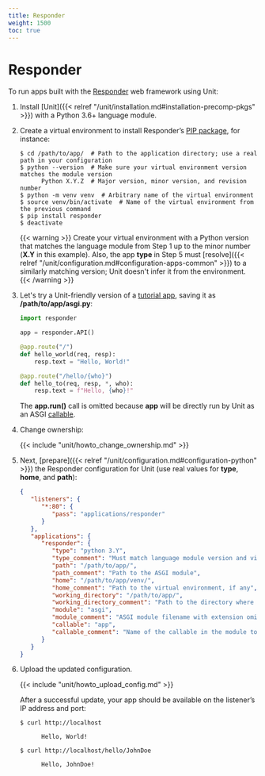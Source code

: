 ```yaml
---
title: Responder
weight: 1500
toc: true
---
```


# Responder

To run apps built with the [Responder](https://responder.kennethreitz.org/) web framework using Unit:

1. Install [Unit]({{< relref "/unit/installation.md#installation-precomp-pkgs" >}}) with a Python 3.6+ language module.

2. Create a virtual environment to install Responder’s
[PIP package](https://responder.kennethreitz.org/#installing-responder),
for instance:

   ```console
   $ cd /path/to/app/  # Path to the application directory; use a real path in your configuration
   $ python --version  # Make sure your virtual environment version matches the module version
         Python X.Y.Z  # Major version, minor version, and revision number
   $ python -m venv venv  # Arbitrary name of the virtual environment
   $ source venv/bin/activate  # Name of the virtual environment from the previous command
   $ pip install responder
   $ deactivate
   ```

   {{< warning >}}
   Create your virtual environment with a Python version that matches the
   language module from Step 1 up to the minor number (**X.Y** in
   this example). Also, the app **type** in Step 5 must
   [resolve]({{< relref "/unit/configuration.md#configuration-apps-common" >}})
   to a similarly matching version; Unit doesn't infer it from the environment.
   {{< /warning >}}


3. Let's try a Unit-friendly version of a [tutorial app](https://responder.kennethreitz.org/quickstart.html#declare-a-web-service),
   saving it as **/path/to/app/asgi.py**:

   ```python
   import responder

   app = responder.API()

   @app.route("/")
   def hello_world(req, resp):
       resp.text = "Hello, World!"

   @app.route("/hello/{who}")
   def hello_to(req, resp, *, who):
       resp.text = f"Hello, {who}!"
   ```

   The **app.run()** call is omitted because **app** will be directly
   run by Unit as an ASGI [callable](https://github.com/kennethreitz/responder/blob/c6f3a7364cfa79805b0d51eea011fe34d9bd331a/responder/api.py#L501).

4. Change ownership:

   {{< include "unit/howto_change_ownership.md" >}}


5. Next, [prepare]({{< relref "/unit/configuration.md#configuration-python" >}}) the Responder configuration for
   Unit (use real values for **type**, **home**, and **path**):

   ```json
   {
      "listeners": {
         "*:80": {
            "pass": "applications/responder"
         }
      },
      "applications": {
         "responder": {
            "type": "python 3.Y",
            "type_comment": "Must match language module version and virtual environment version",
            "path": "/path/to/app/",
            "path_comment": "Path to the ASGI module",
            "home": "/path/to/app/venv/",
            "home_comment": "Path to the virtual environment, if any",
            "working_directory": "/path/to/app/",
            "working_directory_comment": "Path to the directory where Responder creates static_dir and templates_dir",
            "module": "asgi",
            "module_comment": "ASGI module filename with extension omitted",
            "callable": "app",
            "callable_comment": "Name of the callable in the module to run"
         }
      }
   }
   ```

6. Upload the updated configuration.

   {{< include "unit/howto_upload_config.md" >}}

   After a successful update, your app should be available on the listener’s IP
   address and port:

   ```console
   $ curl http://localhost

         Hello, World!
   ```

   ```console
   $ curl http://localhost/hello/JohnDoe

         Hello, JohnDoe!
   ```

